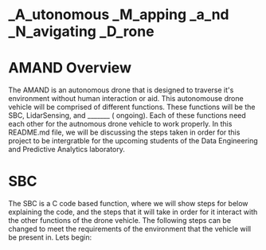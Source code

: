 # _A_utonomous _M_apping _a_nd _N_avigating _D_rone

# AMAND Overview
The AMAND is an autonomous drone that is designed to traverse it's environment without human interaction or aid. This autonomouse drone vehicle  will be comprised of different functions. These functions will be the SBC, LidarSensing, and _______ ( ongoing). Each of these functions need each other for the autnomous drone vehicle to work properly. In this README.md file, we will be discussing the steps taken in order for this project to be intergratble for the upcoming students of the Data Engineering and Predictive Analytics laboratory.

# SBC 
The SBC is a C code based function, where we will show steps for below explaining the code, and the steps that it will take in order for it interact with the other functions of the drone vehicle. The following steps can be changed to meet the requirements of the environment that the vehicle will be present in. Lets begin: 
